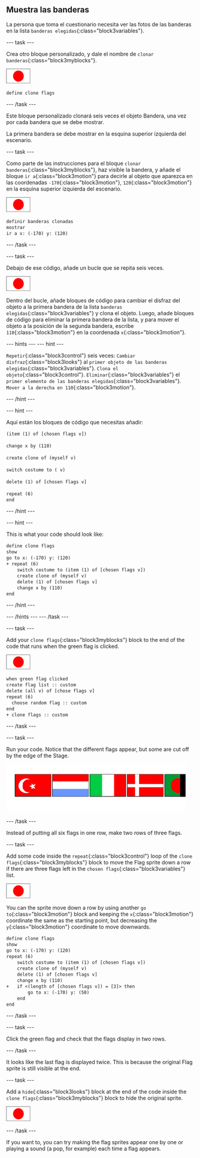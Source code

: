 ## Muestra las banderas

La persona que toma el cuestionario necesita ver las fotos de las banderas en la lista `banderas elegidas`{:class="block3variables"}.

\--- task \---

Crea otro bloque personalizado, y dale el nombre de `clonar banderas`{:class="block3myblocks"}.

![Flag sprite](images/flag-sprite.png)

```blocks3
define clone flags
```

\--- /task \---

Este bloque personalizado clonará seis veces el objeto Bandera, una vez por cada bandera que se debe mostrar.

La primera bandera se debe mostrar en la esquina superior izquierda del escenario.

\--- task \---

Como parte de las instrucciones para el bloque `clonar banderas`{:class="block3myblocks"}, haz visible la bandera, y añade el bloque `ir a`{:class="block3motion"} para decirle al objeto que aparezca en las coordenadas `-170`{:class="block3motion"}, `120`{:class="block3motion"} en la esquina superior izquierda del escenario.

![Flag sprite](images/flag-sprite.png)

```blocks3
definir banderas clonadas
mostrar
ir a x: (-170) y: (120)
```

\--- /task \---

\--- task \---

Debajo de ese código, añade un bucle que se repita seis veces.

![Flag sprite](images/flag-sprite.png)

Dentro del bucle, añade bloques de código para cambiar el disfraz del objeto a la primera bandera de la lista `banderas elegidas`{:class="block3variables"} y clona el objeto. Luego, añade bloques de código para eliminar la primera bandera de la lista, y para mover el objeto a la posición de la segunda bandera, escribe `110`{:class="block3motion"} en la coordenada `x`{:class="block3motion"}.

\--- hints \--- \--- hint \---

`Repetir`{:class="block3control"} seis veces: `Cambiar disfraz`{:class="block3looks"} al `primer objeto de las banderas elegidas`{:class="block3variables"}. `Clona el objeto`{:class="block3control"}. `Eliminar`{:class="block3variables"} el `primer elemento de las banderas elegidas`{:class="block3variables"}. `Mover a la derecha en 110`{:class="block3motion"}.

\--- /hint \---

\--- hint \---

Aquí están los bloques de código que necesitas añadir:

```blocks3
(item (1) of [chosen flags v])

change x by (110)

create clone of (myself v)

switch costume to ( v)

delete (1) of [chosen flags v]

repeat (6)
end
```

\--- /hint \---

\--- hint \---

This is what your code should look like:

```blocks3
define clone flags
show
go to x: (-170) y: (120)
+ repeat (6)
    switch costume to (item (1) of [chosen flags v])
    create clone of (myself v)
    delete (1) of [chosen flags v]
    change x by (110)
end
```

\--- /hint \---

\--- /hints \--- \--- /task \---

\--- task \---

Add your `clone flags`{:class="block3myblocks"} block to the end of the code that runs when the green flag is clicked.

![Flag sprite](images/flag-sprite.png)

```blocks3
when green flag clicked
create flag list :: custom
delete (all v) of [chose flags v]
repeat (6)
  choose random flag :: custom
end
+ clone flags :: custom
```

\--- /task \---

\--- task \---

Run your code. Notice that the different flags appear, but some are cut off by the edge of the Stage.

![Flags go off the screen](images/flags-off-the-screen.png)

\--- /task \---

Instead of putting all six flags in one row, make two rows of three flags.

\--- task \---

Add some code inside the `repeat`{:class="block3control"} loop of the `clone flags`{:class="block3myblocks"} block to move the Flag sprite down a row if there are three flags left in the `chosen flags`{:class="block3variables"} list.

![Flag sprite](images/flag-sprite.png)

You can the sprite move down a row by using another `go to`{:class="block3motion"} block and keeping the `x`{:class="block3motion"} coordinate the same as the starting point, but decreasing the `y`{:class="block3motion"} coordinate to move downwards.

```blocks3
define clone flags
show
go to x: (-170) y: (120)
repeat (6)
    switch costume to (item (1) of [chosen flags v])
    create clone of (myself v)
    delete (1) of [chosen flags v]
    change x by (110)
+   if <(length of [chosen flags v]) = [3]> then
        go to x: (-170) y: (50)
    end
end
```

\--- /task \---

\--- task \---

Click the green flag and check that the flags display in two rows.

\--- /task \---

It looks like the last flag is displayed twice. This is because the original Flag sprite is still visible at the end.

\--- task \---

Add a `hide`{:class="block3looks"} block at the end of the code inside the `clone flags`{:class="block3myblocks"} block to hide the original sprite.

![Flag sprite](images/flag-sprite.png)

\--- /task \---

If you want to, you can try making the flag sprites appear one by one or playing a sound (a pop, for example) each time a flag appears.